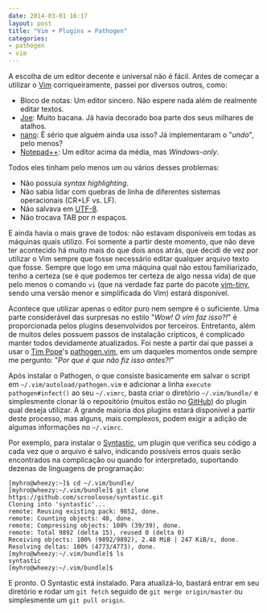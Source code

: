 ```yaml
---
date: 2014-03-01 16:17
layout: post
title: "Vim + Plugins = Pathogen"
categories: 
- pathogen
- vim
---
```


A escolha de um editor decente e universal não é fácil. Antes de começar a utilizar o [Vim](http://www.vim.org/) corriqueiramente, passei por diversos outros, como:

* Bloco de notas: Um editor sincero. Não espere nada além de realmente editar textos.
* [Joe](http://joe-editor.sourceforge.net/): Muito bacana. Já havia decorado boa parte dos seus milhares de atalhos.
* [nano](http://www.nano-editor.org/): É sério que alguém ainda usa isso? Já implementaram o "_undo_", pelo menos?
* [Notepad++](http://notepad-plus-plus.org/): Um editor acima da média, mas _Windows-only_.

Todos eles tinham pelo menos um ou vários desses problemas:

* Não possuía _syntax highlighting_.
* Não sabia lidar com quebras de linha de diferentes sistemas operacionais (CR+LF vs. LF).
* Não salvava em [UTF-8](http://www.utf8everywhere.org/).
* Não trocava TAB por _n_ espaços.

E ainda havia o mais grave de todos: não estavam disponíveis em todas as máquinas quais utilizo. Foi somente a partir deste momento, que não deve ter acontecido há muito mais do que dois anos atrás, que decidi de vez por utilizar o Vim sempre que fosse necessário editar qualquer arquivo texto que fosse. Sempre que logo em uma máquina qual não estou familiarizado, tenho a certeza (se é que podemos ter certeza de algo nessa vida) de que pelo menos o comando `vi` (que na verdade faz parte do pacote [vim-tiny](http://packages.debian.org/sid/vim-tiny), sendo uma versão menor e simplificada do Vim) estará disponível.

Acontece que utilizar apenas o editor puro nem sempre é o suficiente. Uma parte considerável das surpresas no estilo "_Wow! O vim faz isso?!_" é proporcionada pelos plugins desenvolvidos por terceiros. Entretanto, além de muitos deles possuem passos de instalação crípticos, é complicado manter todos devidamente atualizados. Foi neste a partir daí que passei a usar o [Tim Pope](http://tpo.pe/)'s [pathogen.vim](https://github.com/tpope/vim-pathogen), em um daqueles momentos onde sempre me pergunto: "_Por que é que não fiz isso antes?!_"

Após instalar o Pathogen, o que consiste basicamente em salvar o script em `~/.vim/autoload/pathogen.vim` e adicionar a linha `execute pathogen#infect()` ao seu `~/.vimrc`, basta criar o diretório `~/.vim/bundle/` e simplesmente clonar lá o repositório (muitos estão no [GitHub](https://github.com/)) do plugin qual deseja utilizar. A grande maioria dos plugins estará disponível a partir deste processo, mas alguns, mais complexos, podem exigir a adição de algumas informações no `~/.vimrc`.

Por exemplo, para instalar o [Syntastic](https://github.com/scrooloose/syntastic), um plugin que verifica seu código a cada vez que o arquivo é salvo, indicando possíveis erros quais serão encontrados na complicação ou quando for interpretado, suportando dezenas de linguagens de programação:

    [myhro@wheezy:~]$ cd ~/.vim/bundle/
    [myhro@wheezy:~/.vim/bundle]$ git clone https://github.com/scrooloose/syntastic.git
    Cloning into 'syntastic'...
    remote: Reusing existing pack: 9852, done.
    remote: Counting objects: 40, done.
    remote: Compressing objects: 100% (39/39), done.
    remote: Total 9892 (delta 15), reused 0 (delta 0)
    Receiving objects: 100% (9892/9892), 2.48 MiB | 247 KiB/s, done.
    Resolving deltas: 100% (4773/4773), done.
    [myhro@wheezy:~/.vim/bundle]$ ls
    syntastic
    [myhro@wheezy:~/.vim/bundle]$ 

E pronto. O Syntastic está instalado. Para atualizá-lo, bastará entrar em seu diretório e rodar um `git fetch` seguido de `git merge origin/master` ou simplesmente um `git pull origin`.
